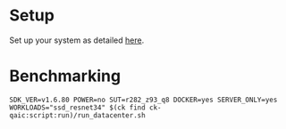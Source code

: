 # Setup
Set up your system as detailed [here](https://github.com/krai/ck-qaic/blob/main/script/setup.docker/README.md).

# Benchmarking
```
SDK_VER=v1.6.80 POWER=no SUT=r282_z93_q8 DOCKER=yes SERVER_ONLY=yes WORKLOADS="ssd_resnet34" $(ck find ck-qaic:script:run)/run_datacenter.sh
```
